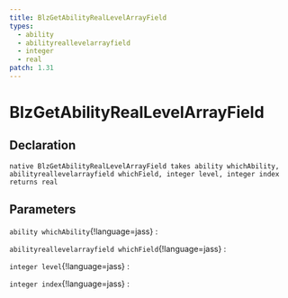 ```yaml
---
title: BlzGetAbilityRealLevelArrayField
types:
  - ability
  - abilityreallevelarrayfield
  - integer
  - real
patch: 1.31
---
```


# BlzGetAbilityRealLevelArrayField

## Declaration

```jass
native BlzGetAbilityRealLevelArrayField takes ability whichAbility, abilityreallevelarrayfield whichField, integer level, integer index returns real
```

## Parameters
`ability whichAbility`{!language=jass}
: 

`abilityreallevelarrayfield whichField`{!language=jass}
: 

`integer level`{!language=jass}
: 

`integer index`{!language=jass}
: 
